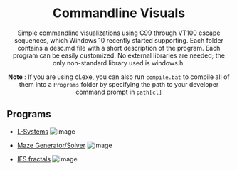 <h1 align="center">Commandline Visuals</h1>

<p align="center">Simple commandline visualizations using C99 through VT100 escape sequences, which Windows 10 recently started supporting. Each folder contains a desc.md file with a short description of the program. Each program can be easily customized. No external libraries are needed; the only non-standard library used is windows.h. </p>

<p align="center"><b>Note</b> : If you are using cl.exe, you can also run <code>compile.bat</code> to compile all of them into a <code>Programs</code> folder by specifying the path to your developer command prompt in <code>path[cl]</code></p>

## Programs

* [L-Systems](L-Systems)
![image](https://i.imgur.com/oBEAuEm.png)

* [Maze Generator/Solver](Maze)
![image](https://i.imgur.com/pwzRTHX.png)

* [IFS fractals](IFS)
![image](https://i.imgur.com/hhkWwgw.png)
